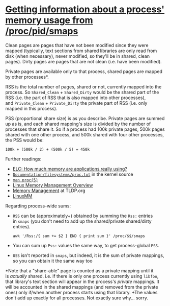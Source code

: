 # [Getting information about a process' memory usage from /proc/pid/smaps](https://unix.stackexchange.com/questions/33381/getting-information-about-a-process-memory-usage-from-proc-pid-smaps)


Clean pages are pages that have not been modified since they were mapped (typically, text sections from shared libraries are only read from disk (when necessary), never modified, so they'll be in shared, clean pages).
Dirty pages are pages that are not clean (i.e. have been modified).

Private pages are available only to that process, shared pages are mapped by other processes*.

RSS is the total number of pages, shared or not, currently mapped into the process. So `Shared_Clean` + `Shared_Dirty` would be the shared part of the RSS (i.e. the part of RSS that is also mapped into other processes), and `Private_Clean` + `Private_Dirty` the private part of RSS (i.e. only mapped in this process).

PSS (proportional share size) is as you describe. Private pages are summed up as is, and each shared mapping's size is divided by the number of processes that share it.
So if a process had 100k private pages, 500k pages shared with one other process, and 500k shared with four other processes, the PSS would be:

```
100k + (500k / 2) + (500k / 5) = 450k

```

Further readings:

*   [ELC: How much memory are applications really using?](http://lwn.net/Articles/230975/)
*   [`Documentation/filesystems/proc.txt`](http://www.kernel.org/doc/Documentation/filesystems/proc.txt) in the kernel source
*   [`man proc(5)`](http://www.kernel.org/doc/man-pages/online/pages/man5/proc.5.html)
*   [Linux Memory Management Overview](http://tldp.org/LDP/khg/HyperNews/get/memory/linuxmm.html)
*   [Memory Management](http://tldp.org/LDP/tlk/mm/memory.html) at TLDP.org
*   [LinuxMM](http://linux-mm.org/)

Regarding process-wide sums:

*   `RSS` can be (approximately+) obtained by summing the `Rss:` entries in `smaps` (you don't need to add up the shared/private shared/dirty entries).

    ```
    awk '/Rss:/{ sum += $2 } END { print sum }' /proc/$$/smaps

    ```

*   You can sum up `Pss:` values the same way, to get process-global `PSS`.
*   `USS` isn't reported in `smaps`, but indeed, it is the sum of private mappings, so you can obtain it the same way too

*Note that a "share-able" page is counted as a private mapping until it is _actually_ shared. i.e. if there is only one process currently using `libfoo`, that library's text section will appear in the process's _private_ mappings. It will be accounted in the shared mappings (and removed from the private ones) only if/when another process starts using that library.
+The values don't add up exactly for all processes. Not exactly sure why... sorry.
